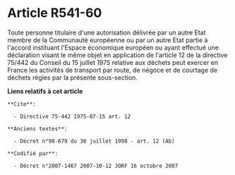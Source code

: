 # Article R541-60

Toute personne titulaire d'une autorisation délivrée par un autre Etat membre de la Communauté européenne ou par un autre
Etat partie à l'accord instituant l'Espace économique européen ou ayant effectué une déclaration visant le même objet en
application de l'article 12 de la directive 75/442 du Conseil du 15 juillet 1975 relative aux déchets peut exercer en France
les activités de transport par route, de négoce et de courtage de déchets régies par la présente sous-section.

**Liens relatifs à cet article**

	**Cite**:

	  - Directive 75-442 1975-07-15 art. 12

	**Anciens textes**:

	  - Décret n°98-679 du 30 juillet 1998 - art. 12 (Ab)

	**Codifié par**:

	  - Décret n°2007-1467 2007-10-12 JORF 16 octobre 2007
